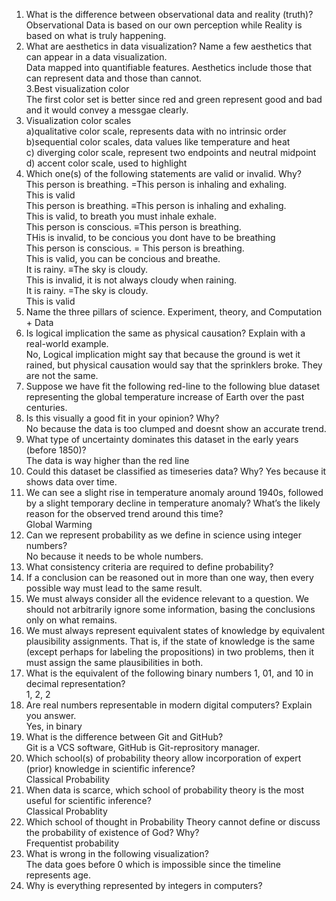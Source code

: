 1. What is the difference between observational data and reality (truth)?    
Observational Data is based on our own perception while Reality is based on what is truly happening.   
2. What are aesthetics in data visualization? Name a few aesthetics that can appear in a data visualization.  
Data mapped into quantifiable features. Aesthetics include those that can represent data and those than cannot.  
3.Best visualization color    
   The first color set is better since red and green represent good and bad and it would convey a messgae clearly.    
4. Visualization color scales  
   a)qualitative color scale, represents data with no intrinsic order  
   b)sequential color scales, data values like temperature and heat  
   c) diverging color scale, represent two endpoints and neutral midpoint    
   d) accent color scale, used to highlight   
5. Which one(s) of the following statements are valid or invalid. Why?    
This person is breathing. =This person is inhaling and exhaling.  
  This is valid  
This person is breathing. ≡This person is inhaling and exhaling.   
This is valid, to breath you must inhale exhale.   
This person is conscious. ≡This person is breathing.  
THis is invalid, to be concious you dont have to be breathing    
This person is conscious. = This person is breathing.  
This is valid, you can be concious and breathe.    
It is rainy. ≡The sky is cloudy.  
   This is invalid, it is not always cloudy when raining.    
It is rainy. =The sky is cloudy.  
This is valid  
6. Name the three pillars of science.
   Experiment, theory, and Computation + Data
7. Is logical implication the same as physical causation? Explain with a real-world example.  
   No, Logical implication might say that because the ground is wet it rained, but physical causation would say that the sprinklers broke. They are not the same.
8. Suppose we have fit the following red-line to the following blue dataset representing the global temperature increase of Earth over the past centuries.
1.  Is this visually a good fit in your opinion? Why?  
  No because the data is too clumped and doesnt show an accurate trend.  
2. What type of uncertainty dominates this dataset in the early years (before 1850)?  
  The data is way higher than the red line  
3. Could this dataset be classified as timeseries data? Why?
  Yes because it shows data over time.  
4. We can see a slight rise in temperature anomaly around 1940s, followed by a slight temporary decline in temperature anomaly? What’s the likely reason for the observed trend around this time?  
  Global Warming
9. Can we represent probability as we define in science using integer numbers?  
  No because it needs to be whole numbers.  
10. What consistency criteria are required to define probability?
1.  If a conclusion can be reasoned out in more than one way, then every possible way
must lead to the same result.  
2. We must always consider all the evidence relevant to a question. We should not
arbitrarily ignore some information, basing the conclusions only on what remains.  
3. We must always represent equivalent states of knowledge by equivalent
plausibility assignments. That is, if the state of knowledge is the same (except
perhaps for labeling the propositions) in two problems, then it must assign the
same plausibilities in both.  
11. What is the equivalent of the following binary numbers 1, 01, and 10
 in decimal representation?  
1, 2, 2
12. Are real numbers representable in modern digital computers? Explain you answer.  
  Yes, in binary
14. What is the difference between Git and GitHub?  
Git is a VCS software, GitHub is Git-reprository manager.  
15. Which school(s) of probability theory allow incorporation of expert (prior) knowledge in scientific inference?  
    Classical Probability  
16. When data is scarce, which school of probability theory is the most useful for scientific inference?  
    Classical Probablity  
17. Which school of thought in Probability Theory cannot define or discuss the probability of existence of God? Why?  
Frequentist probability  
18. What is wrong in the following visualization?  
The data goes before 0 which is impossible since the timeline represents age.  
19. Why is everything represented by integers in computers?  








